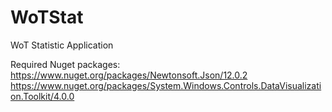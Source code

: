 # WoTStat
WoT Statistic Application

Required Nuget packages:
https://www.nuget.org/packages/Newtonsoft.Json/12.0.2
https://www.nuget.org/packages/System.Windows.Controls.DataVisualization.Toolkit/4.0.0
